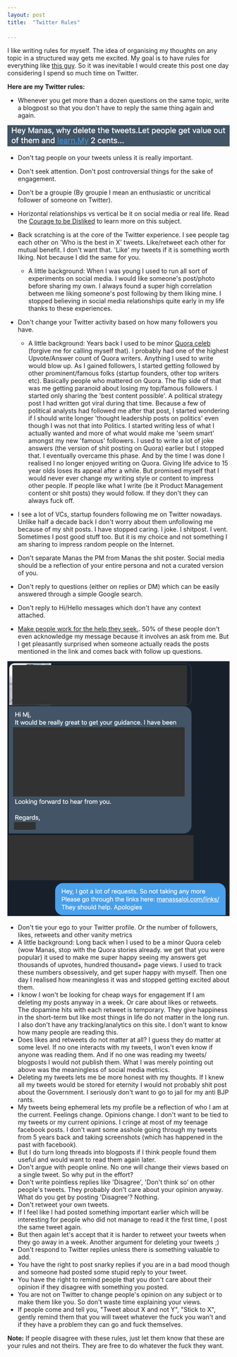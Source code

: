 ```yaml
---
layout: post
title:  "Twitter Rules"

---
```


I like writing rules for myself. The idea of organising my thoughts on any topic in a structured way gets me excited. My goal is to have rules for everything like [this guy](https://github.com/nikitavoloboev/knowledge/blob/master/focusing/rules.md). So it was inevitable I would create this post one day considering I spend so much time on Twitter.

**Here are my Twitter rules:**

- Whenever you get more than a dozen questions on the same topic, write a blogpost so that you don't have to reply the same thing again and again.

![Why delete tweets](/assets/img/why_delete.png)

- Don't tag people on your tweets unless it is really important.
- Don't seek attention. Don't post controversial things for the sake of engagement.
- Don't be a groupie (By groupie I mean an enthusiastic or uncritical follower of someone on Twitter).
- Horizontal relationships vs vertical be it on social media or real life. Read the [Courage to be Disliked](https://www.goodreads.com/book/show/43306206-the-courage-to-be-disliked) to learn more on this subject.

- Back scratching is at the core of the Twitter experience. I see people tag each other on 'Who is the best in X' tweets. Like/retweet each other for mutual benefit. I don't want that. 'Like' my tweets if it is something worth liking. Not because I did the same for you.
  - A little background: When I was young I used to run all sort of experiments on social media. I would like someone's post/photo before sharing my own. I always found a super high correlation between me liking someone's post following by them liking mine. I stopped believing in social media relationships quite early in my life thanks to these experiences.
- Don't change your Twitter activity based on how many followers you have.
  - A little background: Years back I used to be minor [Quora celeb](https://www.quora.com/search?q=manas+saloi) (forgive me for calling myself that). I probably had one of the highest Upvote/Answer count of Quora writers. Anything I used to write would blow up. As I gained followers, I started getting followed by other prominent/famous folks (startup founders, other top writers etc). Basically people who mattered on Quora. The flip side of that was me getting paranoid about losing my top/famous followers. I started only sharing the 'best content possible'. A political strategy post I had written got viral during that time. Because a few of political analysts had followed me after that post, I started wondering if I should write longer 'thought leadership posts on politics' even though I was not that into Politics. I started writing less of what I actually wanted and more of what would make me 'seem smart' amongst my new 'famous' followers. I used to write a lot of joke answers (the version of shit posting on Quora) earlier but I stopped that. I eventually overcame this phase. And by the time I was done I realised I no longer enjoyed writing on Quora. Giving life advice to 15 year olds loses its appeal after a while. But promised myself that I would never ever change my writing style or content to impress other people. If people like what I write (be it Product Management content or shit posts) they would follow. If they don't they can always fuck off.
 - I see a lot of VCs, startup founders following me on Twitter nowadays. Unlike half a decade back I don't worry about them  unfollowing me because of my shit posts. I have stopped caring. I joke. I shitpost. I vent. Sometimes I post good stuff too. But it is my choice and not something I am sharing to impress random people on the Internet.
- Don't separate Manas the PM from Manas the shit poster. Social media should be a reflection of your entire persona and not a curated version of you.
- Don't reply to questions (either on replies or DM) which can be easily answered through a simple Google search.
- Don't reply to Hi/Hello messages which don't have any context attached.
- [Make people work for the help they seek.](https://feld.com/archives/2014/12/identify-leaders-giving-people-assignments.html).
50% of these people don't even acknowledge my message because it involves an ask from me. But I get pleasantly surprised when someone actually reads the posts mentioned in the link and comes back with follow up questions.

![Twitter help request reply](/assets/img/twitter_help.png)

- Don't tie your ego to your Twitter profile. Or the number of followers, likes, retweets and other vanity metrics
 - A little background: Long back when I used to be a minor Quora celeb (wow Manas, stop with the Quora stories already. we get that you were popular) it used to make me super happy seeing my answers get thousands of upvotes, hundred thousand+ page views. I used to track these numbers obsessively, and get super happy with myself. Then one day I realised how meaningless it was and stopped getting excited about them.
 - I know I won't be looking for cheap ways for engagement If I am deleting my posts anyway in a week. Or care about likes or retweets. The dopamine hits with each retweet is temporary. They give happiness in the short-term but like most things in life do not matter in the long run. I also don't have any tracking/analytics on this site. I don't want to know how many people are reading this.
 - Does likes and retweets do not matter at all? I guess they do matter at some level. If no one interacts with my tweets, I won't even know if anyone was reading them. And if no one was reading my tweets/ blogposts I would not publish them. What I was merely pointing out above was the meaningless of social media metrics.
 - Deleting my tweets lets me be more honest with my thoughts. If I knew all my tweets would be stored for eternity I would not probably shit post about the Government. I seriously don't want to go to jail for my anti BJP rants.
 - My tweets being ephemeral lets my profile be a reflection of who I am at the current. Feelings change. Opinions change. I don't want to be tied to my tweets or my current opinions. I cringe at most of my teenage facebook posts. I don't want some asshole going through my tweets from 5 years back and taking screenshots (which has happened in the past with facebook).
 - But I do turn long threads into blogposts if I think people found them useful and would want to read them again later.
- Don't argue with people online. No one will change their views based on a single tweet. So why put in the effort?
- Don't write pointless replies like 'Disagree', 'Don't think so' on other people's tweets. They probably don't care about your opinion anyway. What do you get by posting 'Disagree'? Nothing.
- Don't retweet your own tweets.
 - If I feel like I had posted something important earlier which will be interesting for people who did not manage to read it the first time, I post the same tweet again.
 - But then again let's accept that it is harder to retweet your tweets when they go away in a week. Another argument for deleting your tweets ;)
- Don't respond to Twitter replies unless there is something valuable to add.
- You have the right to post snarky replies if you are in a bad mood though and someone had posted some stupid reply to your tweet.
- You have the right to remind people that you don't care about their opinion if they disagree with something you posted.
- You are not on Twitter to change people's opinion on any subject or to make them like you. So don't waste time explaining your views.
- If people come and tell you, "Tweet about X and not Y", "Stick to X", gently remind them that you will tweet whatever the fuck you wan't and if they have a problem they can go and fuck themselves.

**Note:** If people disagree with these rules, just let them know that these are your rules and not theirs. They are free to do whatever the fuck they want.
